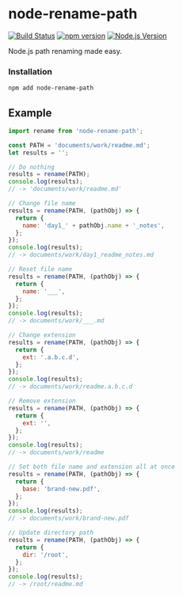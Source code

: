 # node-rename-path

[![Build Status](https://github.com/mgenware/node-rename-path/workflows/Build/badge.svg)](https://github.com/mgenware/node-rename-path/actions)
[![npm version](https://badge.fury.io/js/node-rename-path.svg)](https://badge.fury.io/js/node-rename-path)
[![Node.js Version](http://img.shields.io/node/v/node-rename-path.svg)](https://nodejs.org/en/)

Node.js path renaming made easy.

### Installation

```sh
npm add node-rename-path
```

## Example

```js
import rename from 'node-rename-path';

const PATH = 'documents/work/readme.md';
let results = '';

// Do nothing
results = rename(PATH);
console.log(results);
// -> 'documents/work/readme.md'

// Change file name
results = rename(PATH, (pathObj) => {
  return {
    name: 'day1_' + pathObj.name + '_notes',
  };
});
console.log(results);
// -> documents/work/day1_readme_notes.md

// Reset file name
results = rename(PATH, (pathObj) => {
  return {
    name: '___',
  };
});
console.log(results);
// -> documents/work/___.md

// Change extension
results = rename(PATH, (pathObj) => {
  return {
    ext: '.a.b.c.d',
  };
});
console.log(results);
// -> documents/work/readme.a.b.c.d

// Remove extension
results = rename(PATH, (pathObj) => {
  return {
    ext: '',
  };
});
console.log(results);
// -> documents/work/readme

// Set both file name and extension all at once
results = rename(PATH, (pathObj) => {
  return {
    base: 'brand-new.pdf',
  };
});
console.log(results);
// -> documents/work/brand-new.pdf

// Update directory path
results = rename(PATH, (pathObj) => {
  return {
    dir: '/root',
  };
});
console.log(results);
// -> /root/readme.md
```
